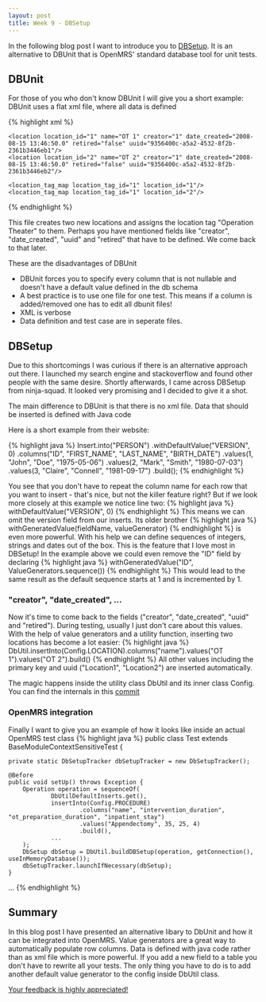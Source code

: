 ```yaml
---
layout: post
title: Week 9 - DBSetup
---
```


In the following blog post I want to introduce you to [DBSetup](http://dbsetup.ninja-squad.com/). It is an alternative to DBUnit that is OpenMRS' standard database tool for unit tests.

<h2>DBUnit</h2>

For those of you who don't know DBUnit I will give you a short example:
DBUnit uses a flat xml file, where all data is defined

{% highlight xml %}
<?xml version='1.0' encoding='UTF-8'?>
<dataset>
    <location_tag location_tag_id="1" name="Operation Theater" description="" creator="1" date_created="2005-01-01 00:00:00.0" retired="false" uuid="af3e9ed5-2de2-4a10-9956-9cb2ad5f84f2"/>

    <location location_id="1" name="OT 1" creator="1" date_created="2008-08-15 13:46:50.0" retired="false" uuid="9356400c-a5a2-4532-8f2b-2361b3446eb1"/>
    <location location_id="2" name="OT 2" creator="1" date_created="2008-08-15 13:46:50.0" retired="false" uuid="9356400c-a5a2-4532-8f2b-2361b3446eb2"/>

    <location_tag_map location_tag_id="1" location_id="1"/>
    <location_tag_map location_tag_id="1" location_id="2"/>
</dataset>
{% endhighlight %}

This file creates two new locations and assigns the location tag "Operation Theater" to them. Perhaps you have mentioned fields like "creator", "date_created", "uuid" and "retired" that have to be defined. We come back to that later.

These are the disadvantages of DBUnit

* DBUnit forces you to specify every column that is not nullable and doesn't have a default value defined in the db schema
* A best practice is to use one file for one test. This means if a column is added/removed one has to edit all dbunit files!
* XML is verbose
* Data definition and test case are in seperate files.

<h2>DBSetup</h2>

Due to this shortcomings I was curious if there is an alternative approach out there.
I launched my search engine and stackoverflow and found other people with the same desire.
Shortly afterwards, I came across DBSetup from ninja-squad. It looked very promising and I decided to give it a shot.

The main difference to DBUnit is that there is no xml file. Data that should be inserted is defined with Java code

Here is a short example from their website:

{% highlight java %}
Insert.into("PERSON")
      .withDefaultValue("VERSION", 0)
      .columns("ID", "FIRST_NAME", "LAST_NAME", "BIRTH_DATE")
      .values(1, "John", "Doe", "1975-05-06")
      .values(2, "Mark", "Smith", "1980-07-03")
      .values(3, "Claire", "Connell", "1981-09-17")
      .build();
{% endhighlight %}

You see that you don't have to repeat the column name for each row that you want to insert - that's nice, but not the killer feature right?
But if we look more closely at this example we notice line two:
{% highlight java %}
withDefaultValue("VERSION", 0)
{% endhighlight %}
This means we can omit the version field from our inserts. Its older brother
{% highlight java %}
withGeneratedValue(fieldName, valueGenerator)
{% endhighlight %}
is even more powerful. With his help we can define sequences of integers, strings and dates out of the box. This is the feature that I love most in DBSetup!
In the example above we could even remove the "ID" field by declaring 
{% highlight java %}
withGeneratedValue("ID", ValueGenerators.sequence())
{% endhighlight %}
This would lead to the same result as the default sequence starts at 1 and is incremented by 1.

<h3>"creator", "date_created", ... </h3>
Now it's time to come back to the fields ("creator", "date_created", "uuid" and "retired"). During testing, usually I just don't care about this values. With the help of value generators and a utility function, inserting two locations has become a lot easier:
{% highlight java %}
DbUtil.insertInto(Config.LOCATION).columns("name").values("OT 1").values("OT 2").build()
{% endhighlight %}
All other values including the primary key and uuid ("Location1", "Location2") are inserted automatically.

The magic happens inside the utility class DbUtil and its inner class Config. You can find the internals in this [commit](https://github.com/lbat/openmrs-module-operationtheater/commit/0769017af343512c2c67278bb54fa99f3b297a16)

<h3>OpenMRS integration</h3>

Finally I want to give you an example of how it looks like inside an actual OpenMRS test class
{% highlight java %}
public class Test extends BaseModuleContextSensitiveTest {

	private static DbSetupTracker dbSetupTracker = new DbSetupTracker();

	@Before
	public void setUp() throws Exception {
		Operation operation = sequenceOf(
				DbUtilDefaultInserts.get(),
				insertInto(Config.PROCEDURE)
						.columns("name", "intervention_duration", "ot_preparation_duration", "inpatient_stay")
						.values("Appendectomy", 35, 25, 4)
						.build(),
				...
		);
		DbSetup dbSetup = DbUtil.buildDBSetup(operation, getConnection(), useInMemoryDatabase());
		dbSetupTracker.launchIfNecessary(dbSetup);
	}
...
{% endhighlight %}

<h2>Summary</h2>
In this blog post I have presented an alternative libary to DbUnit and how it can be integrated into OpenMRS.
Value generators are a great way to automatically populate row columns. Data is defined with java code rather than as xml file which is more powerful.
If you add a new field to a table you don't have to rewrite all your tests. The only thing you have to do is to add another default value generator to the config inside DbUtil class. 


[Your feedback is highly appreciated!](https://talk.openmrs.org/t/dbsetup-a-better-alternative-to-dbunit/427)
